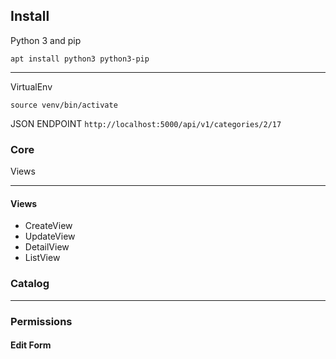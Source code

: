 ## Install

Python 3 and pip

`apt install python3 python3-pip`
___

VirtualEnv

`source venv/bin/activate`


JSON ENDPOINT
`http://localhost:5000/api/v1/categories/2/17`

### Core
Views 
___
#### Views
* CreateView
* UpdateView
* DetailView
* ListView
 
### Catalog

___
### Permissions
#### Edit Form